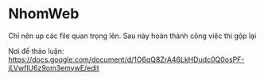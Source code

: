 # NhomWeb
Chỉ nên up các file quan trọng lên. Sau này hoàn thành công việc thì gộp lại

Nơi để thảo luận: https://docs.google.com/document/d/1O6qQ8ZrA46LkHDudc0Q0osPF-jLVwflU6z9om3emywE/edit
